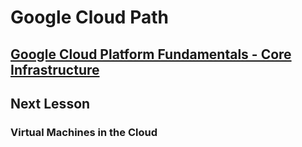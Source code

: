 # Google Cloud Path

## [Google Cloud Platform Fundamentals - Core Infrastructure](https://app.pluralsight.com/courses/5d5cf01d-b8e2-493b-bc77-73be1236a4ec/table-of-contents)

## Next Lesson

### Virtual Machines in the Cloud



